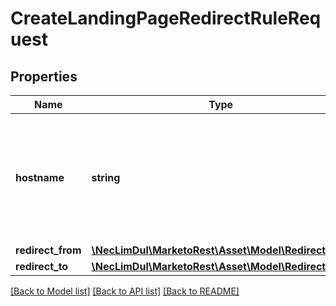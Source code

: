 # CreateLandingPageRedirectRuleRequest

## Properties
Name | Type | Description | Notes
------------ | ------------- | ------------- | -------------
**hostname** | **string** | The hostname for the landing pages.  Branding domain or alias.  Max 255 characters | 
**redirect_from** | [**\NecLimDul\MarketoRest\Asset\Model\RedirectFrom**](RedirectFrom.md) |  | 
**redirect_to** | [**\NecLimDul\MarketoRest\Asset\Model\RedirectTo**](RedirectTo.md) |  | 

[[Back to Model list]](../README.md#documentation-for-models) [[Back to API list]](../README.md#documentation-for-api-endpoints) [[Back to README]](../README.md)


